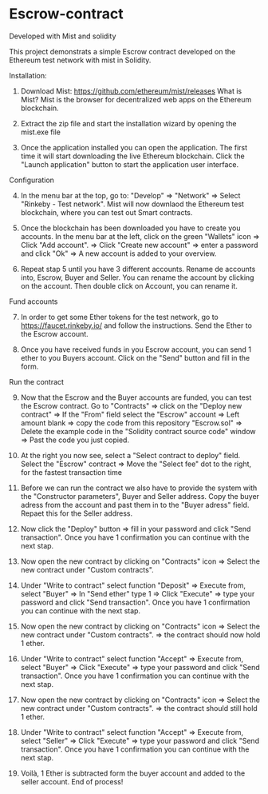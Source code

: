 # Escrow-contract
Developed with Mist and solidity

This project demonstrats a simple Escrow contract developed on the Ethereum test network with mist in Solidity.

Installation:
1)  Download Mist: https://github.com/ethereum/mist/releases
What is Mist? Mist is the browser for decentralized web apps on the Ethereum blockchain.  

2) Extract the zip file and start the installation wizard by opening the mist.exe file

3)  Once the application installed you can open the application. The first time it will start downloading the live Ethereum blockchain. Click the "Launch application" button to start the application user interface.


Configuration

4) In the menu bar at the top, go to: "Develop" => "Network" => Select "Rinkeby - Test network". Mist will now downlaod the Ethereum test blockchain, where you can test out Smart contracts.

5) Once the blockchain has been downloaded you have to create you accounts. In the menu bar at the left, click on the green "Wallets" icon => Click "Add account". => Click "Create new account" => enter a password and click "Ok" => A new account is added to your overview. 

6) Repeat stap 5 until you have 3 different accounts. Rename de accounts into, Escrow, Buyer and Seller. You can rename the account by clicking on the account. Then double click on Account, you can rename it. 

Fund accounts

7) In order to get some Ether tokens for the test network, go to https://faucet.rinkeby.io/ and follow the instructions. Send the Ether to the Escrow account. 

8) Once you have received funds in you Escrow account, you can send 1 ether to you Buyers account. Click on the "Send" button and fill in the form.  

Run the contract

9) Now that the Escrow and the Buyer accounts are funded, you can test the Escrow contract. Go to "Contracts" => click on the "Deploy new contract" => If the "From" field select the "Escrow" account => Left amount blank => copy the code from this repository "Escrow.sol" => Delete the example code in the "Solidity contract source code" window => Past the code you just copied.

10) At the right you now see, select a "Select contract to deploy" field. Select the "Escrow" contract => Move the "Select fee" dot to the right, for the fastest transaction time

11) Before we can run the contract we also have to provide the system with the "Constructor parameters", Buyer and Seller address. Copy the buyer adress from the account and past them in to the "Buyer adress" field. Repaet this for the Seller address.  

12) Now click the "Deploy" button => fill in your password and click "Send transaction". Once you have 1 confirmation you can continue with the next stap.

13) Now open the new contract by clicking on "Contracts" icon =>  Select the new contract under "Custom contracts".

14) Under "Write to contract" select function "Deposit" => Execute from, select "Buyer" => In "Send ether" type 1 => Click "Execute" => type your password and click "Send transaction". Once you have 1 confirmation you can continue with the next stap.

15) Now open the new contract by clicking on "Contracts" icon =>  Select the new contract under "Custom contracts". => the contract should now hold 1 ether.

16) Under "Write to contract" select function "Accept" => Execute from, select "Buyer" => Click "Execute" => type your password and click "Send transaction". Once you have 1 confirmation you can continue with the next stap.

17) Now open the new contract by clicking on "Contracts" icon =>  Select the new contract under "Custom contracts". => the contract should still hold 1 ether.

18) Under "Write to contract" select function "Accept" => Execute from, select "Seller" => Click "Execute" => type your password and click "Send transaction". Once you have 1 confirmation you can continue with the next stap.

19) Voilà, 1 Ether is subtracted form the buyer account and added to the seller account. End of process!
